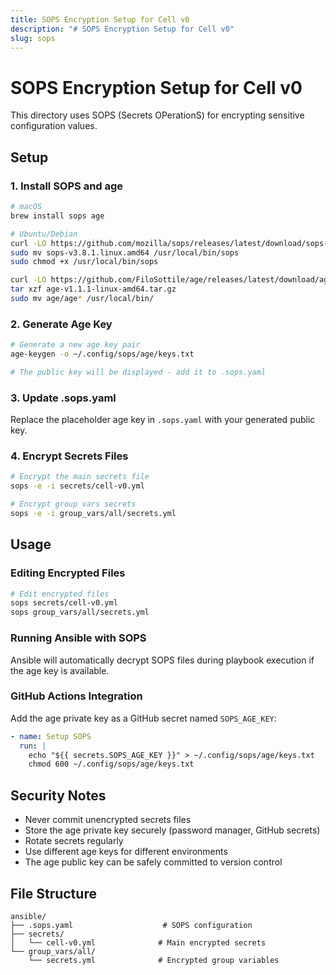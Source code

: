 ```yaml
---
title: SOPS Encryption Setup for Cell v0
description: "# SOPS Encryption Setup for Cell v0"
slug: sops
---
```


# SOPS Encryption Setup for Cell v0

This directory uses SOPS (Secrets OPerationS) for encrypting sensitive configuration values.

## Setup

### 1. Install SOPS and age

```bash
# macOS
brew install sops age

# Ubuntu/Debian
curl -LO https://github.com/mozilla/sops/releases/latest/download/sops-v3.8.1.linux.amd64
sudo mv sops-v3.8.1.linux.amd64 /usr/local/bin/sops
sudo chmod +x /usr/local/bin/sops

curl -LO https://github.com/FiloSottile/age/releases/latest/download/age-v1.1.1-linux-amd64.tar.gz
tar xzf age-v1.1.1-linux-amd64.tar.gz
sudo mv age/age* /usr/local/bin/
```

### 2. Generate Age Key

```bash
# Generate a new age key pair
age-keygen -o ~/.config/sops/age/keys.txt

# The public key will be displayed - add it to .sops.yaml
```

### 3. Update .sops.yaml

Replace the placeholder age key in `.sops.yaml` with your generated public key.

### 4. Encrypt Secrets Files

```bash
# Encrypt the main secrets file
sops -e -i secrets/cell-v0.yml

# Encrypt group vars secrets
sops -e -i group_vars/all/secrets.yml
```

## Usage

### Editing Encrypted Files

```bash
# Edit encrypted files
sops secrets/cell-v0.yml
sops group_vars/all/secrets.yml
```

### Running Ansible with SOPS

Ansible will automatically decrypt SOPS files during playbook execution if the age key is available.

### GitHub Actions Integration

Add the age private key as a GitHub secret named `SOPS_AGE_KEY`:

```yaml
- name: Setup SOPS
  run: |
    echo "${{ secrets.SOPS_AGE_KEY }}" > ~/.config/sops/age/keys.txt
    chmod 600 ~/.config/sops/age/keys.txt
```

## Security Notes

- Never commit unencrypted secrets files
- Store the age private key securely (password manager, GitHub secrets)
- Rotate secrets regularly
- Use different age keys for different environments
- The age public key can be safely committed to version control

## File Structure

```
ansible/
├── .sops.yaml                    # SOPS configuration
├── secrets/
│   └── cell-v0.yml              # Main encrypted secrets
└── group_vars/all/
    └── secrets.yml              # Encrypted group variables
```